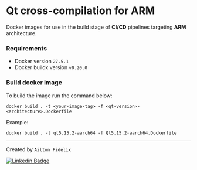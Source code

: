 # Qt cross-compilation for ARM

Docker images for use in the build stage of **CI/CD** pipelines targeting **ARM** architecture.

### Requirements

- Docker version `27.5.1`
- Docker buildx version `v0.20.0`

### Build docker image

To build the image run the command below:

```
docker build . -t <your-image-tag> -f <qt-version>-<architecture>.Dockerfile
```

Example:

```
docker build . -t qt5.15.2-aarch64 -f Qt5.15.2-aarch64.Dockerfile
```

---

Created by `Ailton Fidelix`

[![Linkedin Badge](https://img.shields.io/badge/-Ailton-blue?style=flat-square&logo=Linkedin&logoColor=white&link=https://www.linkedin.com/in/ailtonfidelix/)](https://www.linkedin.com/in/ailton-fidelix-9603b31b7/) 
